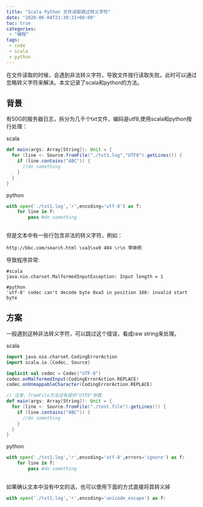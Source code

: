 ```yaml
---
title: "Scala Python 文件读取跳过转义字符"
date: "2020-06-04T21:30:31+08:00"
toc: true
categories:
 - "编程"
tags:
 - code
 - scala
 - python
---
```

在文件读取的时候，会遇到非法转义字符，导致文件按行读取失败。此时可以通过忽略转义字符来解决。本文记录了scala和python的方法。
<!--more-->
## 背景
有50G的服务器日志，拆分为几千个txt文件，编码是utf8,使用scala和python按行处理：

scala
```scala
def main(args: Array[String]): Unit = {
  for (line <- Source.fromFile("./txt1.log","UTF8").getLines()) {
    if (line.contains("ABC")) {
      //do something      
    }
  }
}
```
python
```python
with open('./txt1.log','r',encoding='utf-8') as f:
    for line in f:
        pass #do something
    
```

但是文本中有一些行包含非法的转义字符，例如：
```text
http://bbc.com/search.html \xa3\xa9 404 \r\n 李晓明
```
导致程序异常:
```text
#scala
java.nio.charset.MalformedInputException: Input length = 1

#python
'utf-8' codec can't decode byte 0xa3 in position 168: invalid start byte
```
## 方案
一般遇到这种非法转义字符，可以跳过这个错误，看成raw string来处理。

scala
```scala
import java.nio.charset.CodingErrorAction
import scala.io.{Codec, Source}

implicit val codec = Codec("UTF-8")
codec.onMalformedInput(CodingErrorAction.REPLACE)
codec.onUnmappableCharacter(CodingErrorAction.REPLACE)

// 注意，fromFile方法没有提供"UTF8"参数
def main(args: Array[String]): Unit = {
  for (line <- Source.fromFile("./test.file").getLines()) {
    if (line.contains("ABC")) {
      //do something
    }
  }
}
```
python
```python
with open('./txt1.log','r',encoding='utf-8',errors='ignore') as f:
    for line in f:
        pass #do something
    
```
如果确认文本中没有中文的话，也可以使用下面的方式直接将其转义掉
```python
with open('./txt1.log','r',encoding='unicode_escape') as f:
```